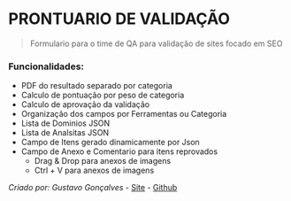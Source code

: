# PRONTUARIO DE VALIDAÇÃO

> Formulario para o time de QA para validação de sites focado em SEO

### Funcionalidades:
* PDF do resultado separado por categoria
* Calculo de pontuação por peso de categoria
* Calculo de aprovação da validação
* Organização dos campos por Ferramentas ou Categoria
* Lista de Dominios JSON
* Lista de Analsitas JSON
* Campo de Itens gerado dinamicamente por Json
* Campo de Anexo e Comentario para itens reprovados
    * Drag & Drop para anexos de imagens
    * Ctrl + V para anexos de imagens


*Criado por: Gustavo Gonçalves* - [Site](https://guxxis.com) - [Github](https://github.com/Guxxis)

